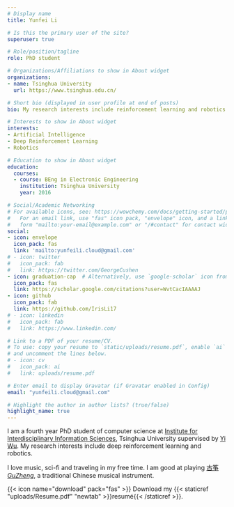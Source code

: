 ```yaml
---
# Display name
title: Yunfei Li

# Is this the primary user of the site?
superuser: true

# Role/position/tagline
role: PhD student

# Organizations/Affiliations to show in About widget
organizations:
- name: Tsinghua University
  url: https://www.tsinghua.edu.cn/

# Short bio (displayed in user profile at end of posts)
bio: My research interests include reinforcement learning and robotics.

# Interests to show in About widget
interests:
- Artificial Intelligence
- Deep Reinforcement Learning
- Robotics

# Education to show in About widget
education:
  courses:
  - course: BEng in Electronic Engineering
    institution: Tsinghua University
    year: 2016

# Social/Academic Networking
# For available icons, see: https://wowchemy.com/docs/getting-started/page-builder/#icons
#   For an email link, use "fas" icon pack, "envelope" icon, and a link in the
#   form "mailto:your-email@example.com" or "/#contact" for contact widget.
social:
- icon: envelope
  icon_pack: fas
  link: 'mailto:yunfeili.cloud@gmail.com'
# - icon: twitter
#   icon_pack: fab
#   link: https://twitter.com/GeorgeCushen
- icon: graduation-cap  # Alternatively, use `google-scholar` icon from `ai` icon pack
  icon_pack: fas
  link: https://scholar.google.com/citations?user=WvtCacIAAAAJ
- icon: github
  icon_pack: fab
  link: https://github.com/IrisLi17
# - icon: linkedin
#   icon_pack: fab
#   link: https://www.linkedin.com/

# Link to a PDF of your resume/CV.
# To use: copy your resume to `static/uploads/resume.pdf`, enable `ai` icons in `params.toml`, 
# and uncomment the lines below.
# - icon: cv
#   icon_pack: ai
#   link: uploads/resume.pdf

# Enter email to display Gravatar (if Gravatar enabled in Config)
email: "yunfeili.cloud@gmail.com"

# Highlight the author in author lists? (true/false)
highlight_name: true
---
```


I am a fourth year PhD student of computer science at [Institute for Interdisciplinary Information Sciences](https://iiis.tsinghua.edu.cn/), Tsinghua University supervised by [Yi Wu](https://jxwuyi.weebly.com/). My research interests include deep reinforcement learning and robotics. 

I love music, sci-fi and traveling in my free time. I am good at playing [古筝*GuZheng*](https://en.wikipedia.org/wiki/Guzheng), a traditional Chinese musical instrument. 

{{< icon name="download" pack="fas" >}} Download my {{< staticref "uploads/Resume.pdf" "newtab" >}}resumé{{< /staticref >}}.

